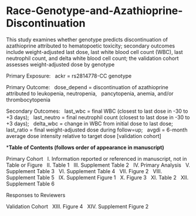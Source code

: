 # Race-Genotype-and-Azathioprine-Discontinuation

This study examines whether genotype predicts discontinuation of azathioprine attributed 
to hematopoetic toxicity; secondary outcomes include weight-adjusted last dose, 
last white blood cell count (WBC), last neutrophil count, and delta white blood cell count; 
the validation cohort assesses weight-adjusted dose by genotype

Primary Exposure: 
&nbsp; ackr = rs2814778-CC genotype

Primary Outcome: 
&nbsp;	dose_depend = discontinuation of azathioprine attributed to leukopenia, neutropenia, 
&nbsp;	pancytopenia, anemia, and/or thrombocytopenia

Secondary Outcomes: 
&nbsp;	last_wbc = final WBC (closest to last dose in -30 to +3 days); 
&nbsp;	last_neutro = final neutrophil count (closest to last dose in -30 to +3 days); 
&nbsp;	delta_wbc = change in WBC from initial dose to last dose; 
&nbsp;	last_ratio = final weight-adjusted dose during follow=up; 
&nbsp;	avgdi = 6-month average dose intensity relative to target dose [validation cohort]

***************Table of Contents (follows order of appearance in manuscript)**************

Primary Cohort
&nbsp;	I. Information reported or referenced in manuscript, not in Table or Figure
&nbsp;	II. Table 1
&nbsp;	III. Supplement Table 2
&nbsp;	IV. Primary Analysis
&nbsp;	V. Supplement Table 3
&nbsp;	VI. Supplement Table 4
&nbsp;	VII. Figure 2
&nbsp;	VIII. Supplement Table 5
&nbsp;	IX. Supplement Figure 1
&nbsp;	X. Figure 3
&nbsp;	XI. Table 2
&nbsp;	XII. Supplement Table 6

Responses to Reviewers

Validation Cohort
&nbsp;	XIII. Figure 4
&nbsp;	XIV. Supplement Figure 2
